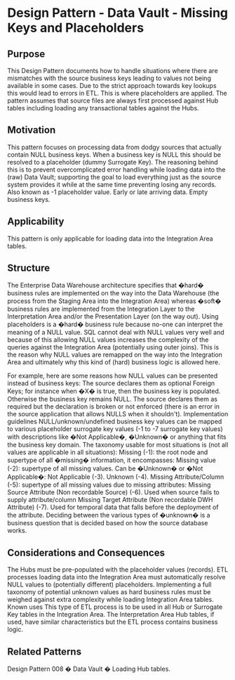 # Design Pattern - Data Vault - Missing Keys and Placeholders

## Purpose

This Design Pattern documents how to handle situations where there are mismatches with the source business keys leading to values not being available in some cases. Due to the strict approach towards key lookups this would lead to errors in ETL. This is where placeholders are applied. The pattern assumes that source files are always first processed against Hub tables including loading any transactional tables against the Hubs.

## Motivation

This pattern focuses on processing data from dodgy sources that actually contain NULL business keys.  When a business key is NULL this should be resolved to a placeholder (dummy Surrogate Key).
The reasoning behind this is to prevent overcomplicated error handling while loading data into the (raw) Data Vault; supporting the goal to load everything just as the source system provides it while at the same time preventing losing any records.
Also known as
-1 placeholder value.
Early or late arriving data.
Empty business keys.

## Applicability

This pattern is only applicable for loading data into the Integration Area tables.

## Structure

The Enterprise Data Warehouse architecture specifies that �hard� business rules are implemented on the way into the Data Warehouse (the process from the Staging Area into the Integration Area) whereas �soft� business rules are implemented from the Integration Layer to the Interpretation Area and/or the Presentation Layer (on the way out).
Using placeholders is a �hard� business rule because no-one can interpret the meaning of a NULL value. SQL cannot deal with NULL values very well and because of this allowing NULL values increases the complexity of the queries against the Integration Area (potentially using outer joins). This is the reason why NULL values are remapped on the way into the Integration Area and ultimately why this kind of (hard) business logic is allowed here.

For example, here are some reasons how NULL values can be presented instead of business keys:
The source declares them as optional Foreign Keys; for instance when �X� is true, then the business key is populated. Otherwise the business key remains NULL.
The source declares them as required but the declaration is broken or not enforced (there is an error in the source application that allows NULLS when it shouldn't).
Implementation guidelines
NULL/unknown/undefined business key values can be mapped to various placeholder surrogate key values (-1 to -7 surrogate key values) with descriptions like �Not Applicable�, �Unknown� or anything that fits the business key domain. The taxonomy usable for most situations is (not all values are applicable in all situations):
Missing (-1): the root node and supertype of all �missing� information, it encompasses:
Missing value (-2): supertype of all missing values. Can be �Unknown� or �Not Applicable�:
Not Applicable (-3).
Unknown (-4).
Missing Attribute/Column (-5): supertype of all missing values due to missing attributes:
Missing Source Attribute (Non recordable Source) (-6). Used when source fails to supply attribute/column
Missing Target Attribute (Non recordable DWH Attribute) (-7). Used for temporal data that falls before the deployment of the attribute.
Deciding between the various types of �unknown� is a business question that is decided based on how the source database works.

## Considerations and Consequences
The Hubs must be pre-populated with the placeholder values (records).
ETL processes loading data into the Integration Area must automatically resolve NULL values to (potentially different) placeholders.
Implementing a full taxonomy of potential unknown values as hard business rules must be weighed against extra complexity while loading Integration Area tables.
Known uses
This type of ETL process is to be used in all Hub or Surrogate Key tables in the Integration Area. The Interpretation Area Hub tables, if used, have similar characteristics but the ETL process contains business logic.

## Related Patterns
Design Pattern 008 � Data Vault � Loading Hub tables.